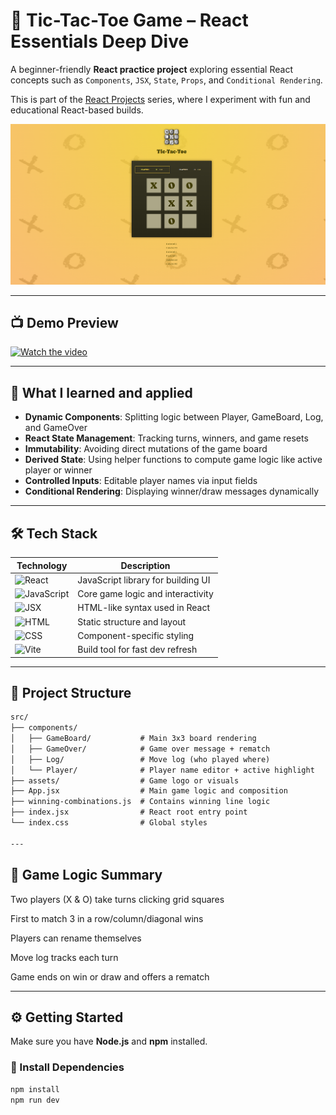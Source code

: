 # 🎯 Tic-Tac-Toe Game – React Essentials Deep Dive

A beginner-friendly **React practice project** exploring essential React concepts such as `Components`, `JSX`, `State`, `Props`, and `Conditional Rendering`.

This is part of the [React Projects](https://github.com/al-badarin/React-Projects) series, where I experiment with fun and educational React-based builds.

![Tic Tac Toe Preview](./preview.png)

---

## 📺 Demo Preview

[![Watch the video](https://img.shields.io/badge/▶️-Click%20to%20Watch%20Demo-purple?style=for-the-badge&logo=youtube)](https://youtu.be/wKuFAqIzt3g)

---

## 🧠 What I learned and applied

- **Dynamic Components**: Splitting logic between Player, GameBoard, Log, and GameOver
- **React State Management**: Tracking turns, winners, and game resets
- **Immutability**: Avoiding direct mutations of the game board
- **Derived State**: Using helper functions to compute game logic like active player or winner
- **Controlled Inputs**: Editable player names via input fields
- **Conditional Rendering**: Displaying winner/draw messages dynamically

---

## 🛠 Tech Stack

| Technology                                                                        | Description                        |
| --------------------------------------------------------------------------------- | ---------------------------------- |
| ![React](https://img.shields.io/badge/React-2025-blue?logo=react)                 | JavaScript library for building UI |
| ![JavaScript](https://img.shields.io/badge/JavaScript-ES6-yellow?logo=javascript) | Core game logic and interactivity  |
| ![JSX](https://img.shields.io/badge/JSX-HTML--in--JS-blueviolet?logo=html5)       | HTML-like syntax used in React     |
| ![HTML](https://img.shields.io/badge/HTML-Markup-orange?logo=html5)               | Static structure and layout        |
| ![CSS](https://img.shields.io/badge/CSS-Modules-blue?logo=css3)                   | Component-specific styling         |
| ![Vite](https://img.shields.io/badge/Vite-Bundler-646cff?logo=vite)               | Build tool for fast dev refresh    |

---

## 📁 Project Structure

```txt
src/
├── components/
│   ├── GameBoard/           # Main 3x3 board rendering
│   ├── GameOver/            # Game over message + rematch
│   ├── Log/                 # Move log (who played where)
│   └── Player/              # Player name editor + active highlight
├── assets/                  # Game logo or visuals
├── App.jsx                  # Main game logic and composition
├── winning-combinations.js  # Contains winning line logic
├── index.jsx                # React root entry point
└── index.css                # Global styles

---

```
## 🧩 Game Logic Summary

Two players (X & O) take turns clicking grid squares

First to match 3 in a row/column/diagonal wins

Players can rename themselves

Move log tracks each turn

Game ends on win or draw and offers a rematch

---

## ⚙️ Getting Started

Make sure you have **Node.js** and **npm** installed.

### 🧪 Install Dependencies

```bash
npm install
npm run dev
